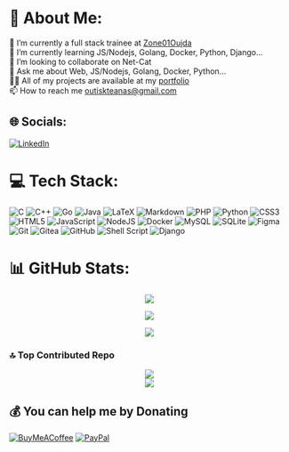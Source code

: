 # 💫 About Me:
🔭 I’m currently a full stack trainee at [Zone01Oujda](https://zone01oujda.ma)<br>
🌱 I’m currently learning JS/Nodejs, Golang, Docker, Python, Django...<br>
👯 I’m looking to collaborate on Net-Cat<br>
💬 Ask me about Web, JS/Nodejs, Golang, Docker, Python...<br>
👨‍💻 All of my projects are available at my [portfolio](https://outiskteanas.dev/)<br>
📫 How to reach me outiskteanas@gmail.com


## 🌐 Socials:
[![LinkedIn](https://img.shields.io/badge/LinkedIn-%230077B5.svg?logo=linkedin&logoColor=white)](https://linkedin.com/in/anass-outiskte) 

# 💻 Tech Stack:
![C](https://img.shields.io/badge/c-%2300599C.svg?style=flat&logo=c&logoColor=white) ![C++](https://img.shields.io/badge/c++-%2300599C.svg?style=flat&logo=c%2B%2B&logoColor=white) ![Go](https://img.shields.io/badge/go-%2300ADD8.svg?style=flat&logo=go&logoColor=white) ![Java](https://img.shields.io/badge/java-%23ED8B00.svg?style=flat&logo=openjdk&logoColor=white) ![LaTeX](https://img.shields.io/badge/latex-%23008080.svg?style=flat&logo=latex&logoColor=white) ![Markdown](https://img.shields.io/badge/markdown-%23000000.svg?style=flat&logo=markdown&logoColor=white) ![PHP](https://img.shields.io/badge/php-%23777BB4.svg?style=flat&logo=php&logoColor=white) ![Python](https://img.shields.io/badge/python-3670A0?style=flat&logo=python&logoColor=ffdd54) ![CSS3](https://img.shields.io/badge/css3-%231572B6.svg?style=flat&logo=css3&logoColor=white) ![HTML5](https://img.shields.io/badge/html5-%23E34F26.svg?style=flat&logo=html5&logoColor=white) ![JavaScript](https://img.shields.io/badge/javascript-%23323330.svg?style=flat&logo=javascript&logoColor=%23F7DF1E) ![NodeJS](https://img.shields.io/badge/node.js-6DA55F?style=flat&logo=node.js&logoColor=white) ![Docker](https://img.shields.io/badge/docker-%230db7ed.svg?style=flat&logo=docker&logoColor=white) ![MySQL](https://img.shields.io/badge/mysql-4479A1.svg?style=flat&logo=mysql&logoColor=white) ![SQLite](https://img.shields.io/badge/sqlite-%2307405e.svg?style=flat&logo=sqlite&logoColor=white) ![Figma](https://img.shields.io/badge/figma-%23F24E1E.svg?style=flat&logo=figma&logoColor=white) ![Git](https://img.shields.io/badge/git-%23F05033.svg?style=flat&logo=git&logoColor=white) ![Gitea](https://img.shields.io/badge/Gitea-34495E?style=flat&logo=gitea&logoColor=5D9425) ![GitHub](https://img.shields.io/badge/github-%23121011.svg?style=flat&logo=github&logoColor=white) ![Shell Script](https://img.shields.io/badge/shell_script-%23121011.svg?style=flat&logo=gnu-bash&logoColor=white) ![Django](https://img.shields.io/badge/django-%23092E20.svg?style=flat&logo=django&logoColor=white)

# 📊 GitHub Stats:
<div align="center">

![](https://github-readme-stats.vercel.app/api?username=anas-ou&theme=dark&hide_border=false&include_all_commits=true&count_private=true)

![](https://github-readme-streak-stats.herokuapp.com/?user=anas-ou&theme=dark&hide_border=false)

![](https://github-readme-stats.vercel.app/api/top-langs/?username=anas-ou&theme=dark&hide_border=false&include_all_commits=true&count_private=true&layout=compact)

</div>

### 🔝 Top Contributed Repo
<div align="center">

![](https://github-contributor-stats.vercel.app/api?username=anas-ou&limit=5&theme=dark&combine_all_yearly_contributions=true)<br/>
[![](https://visitcount.itsvg.in/api?id=anas-ou&icon=5&color=12)](https://github.com/anas-ou)
</div>

## 💰 You can help me by Donating
[![BuyMeACoffee](https://img.shields.io/badge/Buy%20Me%20a%20Coffee-ffdd00?style=for-the-badge&logo=buy-me-a-coffee&logoColor=black)](https://buymeacoffee.com/outiskteaans) [![PayPal](https://img.shields.io/badge/PayPal-00457C?style=for-the-badge&logo=paypal&logoColor=white)](https://paypal.me/outiskteanas) 

